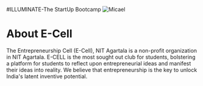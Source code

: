#ILLUMINATE-The StartUp Bootcamp
![Micael](https://ibb.co/2NXJ18f)

# About E-Cell

The Entrepreneurship Cell (E-Cell), NIT Agartala is a non-profit organization in NIT Agartala. E-CELL is the most sought out club for students, bolstering a platform for students to reflect upon entrepreneurial ideas and manifest their ideas into reality. We believe that entrepreneurship is the key to unlock India's latent inventive potential.
